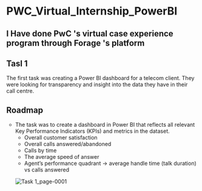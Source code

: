 # PWC_Virtual_Internship_PowerBI

## I Have done PwC 's virtual case experience program through Forage 's platform
## Tasl 1
The first task  was creating a Power BI dashboard for a telecom client. 
They were looking for transparency and insight into the data they have in their call centre.
## Roadmap
<ul style="list-style-type:circle;">
  <li>The task was to create a dashboard in Power BI that reflects all relevant Key Performance Indicators (KPIs) and metrics in the dataset.

- Overall customer satisfaction
- Overall calls answered/abandoned
- Calls by time
- The average speed of answer
- Agent’s performance quadrant -> average handle time (talk duration) vs calls answered</li>
  
 ![Task 1_page-0001](https://user-images.githubusercontent.com/80893000/223513306-c90f17d7-267e-4e0e-9f62-8de9cfbdb5ec.jpg)
